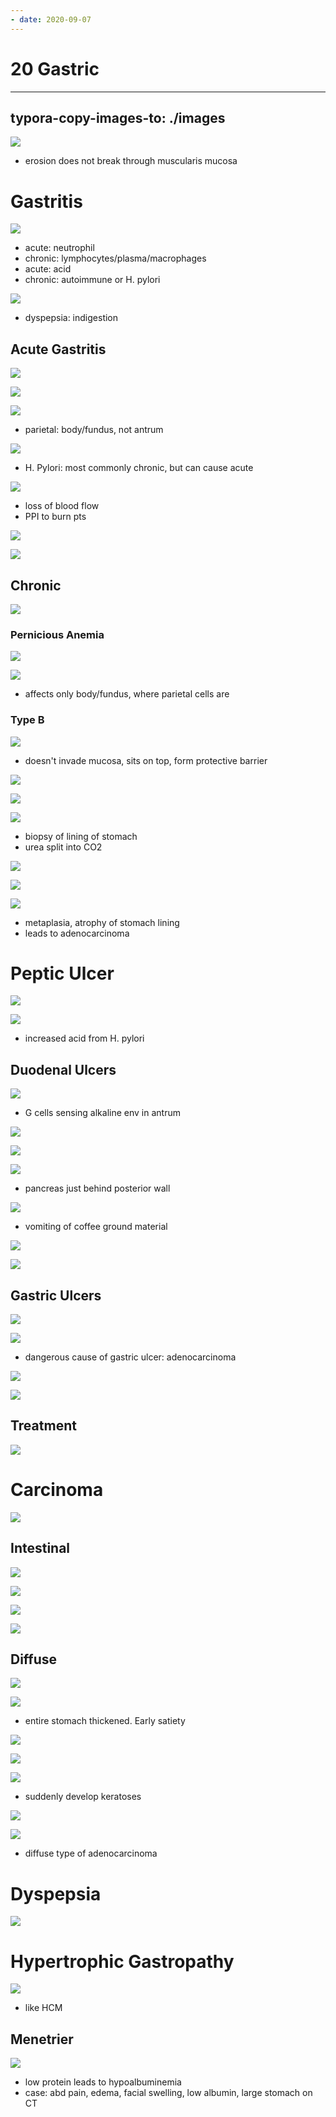 ```yaml
---
- date: 2020-09-07
---
```


# 20 Gastric
---

## typora-copy-images-to: ./images

![](https://photos.thisispiggy.com/file/wikiFiles/C15E73C6-CAD7-44AF-9887-0ADED4B3EE44.jpg)

- erosion does not break through muscularis mucosa

# Gastritis

![](https://photos.thisispiggy.com/file/wikiFiles/68F375DC-6B99-4355-B2B7-FEBFDC02AC76.jpg)

- acute: neutrophil
- chronic: lymphocytes/plasma/macrophages
- acute: acid
- chronic: autoimmune or H. pylori

![](https://photos.thisispiggy.com/file/wikiFiles/BB9496D8-0941-4F4F-907B-201609E176A7.jpg)

- dyspepsia: indigestion

## Acute Gastritis

![](https://photos.thisispiggy.com/file/wikiFiles/56C8EBE7-0229-4343-BB86-9DD1CBC18767.jpg)

![](https://photos.thisispiggy.com/file/wikiFiles/A2F90029-01CC-4E3D-8C66-3369B65DFBCA.jpg)

![](https://photos.thisispiggy.com/file/wikiFiles/F0778073-7F94-4F0B-B979-41718D9EF0AB.jpg)

- parietal: body/fundus, not antrum

![](https://photos.thisispiggy.com/file/wikiFiles/9711F500-5DD4-43CA-BC71-BFD467138A1E.jpg)

- H. Pylori: most commonly chronic, but can cause acute

![](https://photos.thisispiggy.com/file/wikiFiles/0AF8C99A-8D94-49C6-997F-DAD59073DBEC.jpg)

- loss of blood flow
- PPI to burn pts

![](https://photos.thisispiggy.com/file/wikiFiles/B83C026B-6CCB-41CB-85CA-511C9206CC32.jpg)

![](https://photos.thisispiggy.com/file/wikiFiles/55177955-A0BB-44FE-B5CC-E1E873365AD3.jpg)

## Chronic

![](https://photos.thisispiggy.com/file/wikiFiles/CB874008-C59E-446B-8F71-55E37BF7D84F.jpg)

### Pernicious Anemia

![](https://photos.thisispiggy.com/file/wikiFiles/0B970119-F489-464F-AA41-8FA11BB6573A.jpg)

![](https://photos.thisispiggy.com/file/wikiFiles/7CFB8A41-77B9-488C-9D82-6B4A47904CE1.jpg)

- affects only body/fundus, where parietal cells are

### Type B

![](https://photos.thisispiggy.com/file/wikiFiles/FF4E152B-1164-4FDB-BA4D-704C5D6DC6A2.jpg)

- doesn't invade mucosa, sits on top, form protective barrier

![](https://photos.thisispiggy.com/file/wikiFiles/3F70C981-1C22-4F94-90A1-560E180422F4.jpg)

![](https://photos.thisispiggy.com/file/wikiFiles/D6ACC023-C023-4B79-BD09-0DE98C230A98.jpg)

![](https://photos.thisispiggy.com/file/wikiFiles/F27A3221-3A26-4A58-BA1D-ED29DF7981AE.jpg)

- biopsy of lining of stomach
- urea split into CO2

![](https://photos.thisispiggy.com/file/wikiFiles/B4013637-800E-4422-892F-2C3C8CA89617.jpg)

![](https://photos.thisispiggy.com/file/wikiFiles/9360163F-91B8-460A-B74F-05EE70B8755C.jpg)

![](https://photos.thisispiggy.com/file/wikiFiles/9D9F46F7-8FE9-4AC7-873F-977B97940804.jpg)

- metaplasia, atrophy of stomach lining
- leads to adenocarcinoma

# Peptic Ulcer

![](https://photos.thisispiggy.com/file/wikiFiles/569D8B3C-3E72-4DFF-8C34-BED6C5938A20.jpg)

![](https://photos.thisispiggy.com/file/wikiFiles/9D98A2B3-3503-45C7-A510-D75E5E4C7AF3.jpg)

- increased acid from H. pylori

## Duodenal Ulcers

![](https://photos.thisispiggy.com/file/wikiFiles/42CF66E2-C224-443E-B8B7-A7FB5547EEDD.jpg)

- G cells sensing alkaline env in antrum

![](https://photos.thisispiggy.com/file/wikiFiles/1BAC1436-6669-41F9-8B86-39C6DAF655CE.jpg)

![](https://photos.thisispiggy.com/file/wikiFiles/637F45DA-20E7-47E3-9998-6150CF04341F.jpg)

![](https://photos.thisispiggy.com/file/wikiFiles/29FE62AE-AE25-4E4E-B1F2-B3B498FB2C99.jpg)

- pancreas just behind posterior wall

![](https://photos.thisispiggy.com/file/wikiFiles/8599B810-9AFD-4E92-8502-D51866F8CE64.jpg)

- vomiting of coffee ground material

![](https://photos.thisispiggy.com/file/wikiFiles/E1B4E506-9C36-4E1E-AF44-F21F15D12F80.jpg)

![](https://photos.thisispiggy.com/file/wikiFiles/B0C2795F-B045-46DA-82AB-8BC49B4681AF.jpg)

## Gastric Ulcers

![](https://photos.thisispiggy.com/file/wikiFiles/E0F48AFD-3275-43D1-A554-2D20AB2BCB4F.jpg)

![](https://photos.thisispiggy.com/file/wikiFiles/00F931B7-2BE3-4425-8455-3241C1ADC3A0.jpg)

- dangerous cause of gastric ulcer: adenocarcinoma

![](https://photos.thisispiggy.com/file/wikiFiles/3340DAD0-CA8D-4855-A7B8-E4186F57D8FA.jpg)

![](https://photos.thisispiggy.com/file/wikiFiles/DD3FFE83-66EB-457D-B6BE-0BFA9AC07E6B.jpg)

## Treatment

![](https://photos.thisispiggy.com/file/wikiFiles/F8C18892-74CC-4826-8A69-3C04B323A48A.jpg)

# Carcinoma

![](https://photos.thisispiggy.com/file/wikiFiles/17CB937A-6529-41E0-97B5-0F19882FA88A.jpg)

## Intestinal

![](https://photos.thisispiggy.com/file/wikiFiles/7A8CBBD1-3C0B-4FF9-9D31-F5ABBEA862AC.jpg)

![](https://photos.thisispiggy.com/file/wikiFiles/81ACDA41-66A9-4335-9015-626EEC22E4DE.jpg)

![](https://photos.thisispiggy.com/file/wikiFiles/047CD196-4A5F-472A-B309-7CDE7CEFA0C1.jpg)

![](https://photos.thisispiggy.com/file/wikiFiles/7F98A212-ECEE-410E-BE58-48CA65B87A4E.jpg)

## Diffuse

![](https://photos.thisispiggy.com/file/wikiFiles/3D3FC75C-51BD-4370-AABC-B786D51CA6FD.jpg)

![](https://photos.thisispiggy.com/file/wikiFiles/862FED9C-B8B9-4A40-90F8-83731C2DBF3C.jpg)

- entire stomach thickened. Early satiety

![](https://photos.thisispiggy.com/file/wikiFiles/A3D1C52E-29CE-4248-BCC4-86AA4C3F570B.jpg)

![](https://photos.thisispiggy.com/file/wikiFiles/92454D74-3549-49A6-84B0-685AB1C3A811.jpg)

![](https://photos.thisispiggy.com/file/wikiFiles/8EEF370F-A326-4538-B711-65DAE237F036.jpg)

- suddenly develop keratoses

![](https://photos.thisispiggy.com/file/wikiFiles/7DFBCF26-18DB-4A85-AEE1-D51ED8FB4677.jpg)

![](https://photos.thisispiggy.com/file/wikiFiles/02B3227C-5555-4FDA-AC63-AA5A3F6FDB39.jpg)

- diffuse type of adenocarcinoma

# Dyspepsia

![](https://photos.thisispiggy.com/file/wikiFiles/4E0B75AB-E073-4BA8-966E-0F3BB99B00B0.jpg)

# Hypertrophic Gastropathy

![](https://photos.thisispiggy.com/file/wikiFiles/CA08585C-1709-4B18-AD2C-7BFE053765A3.jpg)

- like HCM

## Menetrier

![](https://photos.thisispiggy.com/file/wikiFiles/C540E60F-B5FD-4C04-97EF-032C46BE08AA.jpg)

- low protein leads to hypoalbuminemia
- case: abd pain, edema, facial swelling, low albumin, large stomach on CT
